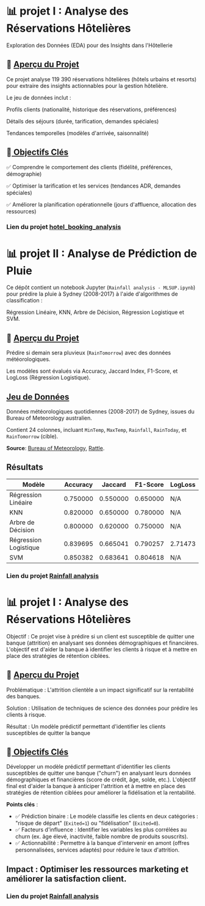 # 📊 projet I : Analyse des Réservations Hôtelières
Exploration des Données (EDA) pour des Insights dans l'Hôtellerie

## 📌 <ins>Aperçu du Projet</ins>

Ce projet analyse 119 390 réservations hôtelières (hôtels urbains et resorts)
pour extraire des insights actionnables pour la gestion hôtelière.

Le jeu de données inclut :

Profils clients (nationalité, historique des réservations, préférences)

Détails des séjours (durée, tarification, demandes spéciales)

Tendances temporelles (modèles d'arrivée, saisonnalité)

## 🎯<ins> Objectifs Clés </ins>

✅ Comprendre le comportement des clients (fidélité, préférences, démographie)

✅ Optimiser la tarification et les services (tendances ADR, demandes spéciales)

✅ Améliorer la planification opérationnelle (jours d'affluence, allocation des ressources)

### Lien du projet [hotel_booking_analysis](https://github.com/AnjaraTafita/PortfolioData/tree/main/hotel_booking_analysis) 


# 📊 projet II : Analyse de Prédiction de Pluie
Ce dépôt contient un notebook Jupyter (`Rainfall analysis - MLSUP.ipynb`) pour prédire la pluie à Sydney (2008-2017) à l'aide d'algorithmes de classification :

Régression Linéaire, KNN, Arbre de Décision, Régression Logistique et SVM.

## 📌 <ins>Aperçu du Projet</ins>
Prédire si demain sera pluvieux (`RainTomorrow`) avec des données météorologiques.

Les modèles sont évalués via Accuracy, Jaccard Index, F1-Score, et LogLoss (Régression Logistique).

## <ins>Jeu de Données</ins>
Données météorologiques quotidiennes (2008-2017) de Sydney, issues du Bureau of Meteorology australien. 

Contient 24 colonnes, incluant `MinTemp`, `MaxTemp`, `Rainfall`, `RainToday`, et `RainTomorrow` (cible).

**Source**: [Bureau of Meteorology](http://www.bom.gov.au/climate/dwo/), [Rattle](https://bitbucket.org/kayontoga/rattle/src/master/data/weatherAUS.RData).

## Résultats
| Modèle              | Accuracy  | Jaccard | F1-Score | LogLoss |
|---------------------|-----------|---------|----------|---------|
| Régression Linéaire | 0.750000  | 0.550000| 0.650000 | N/A     |
| KNN                 | 0.820000  | 0.650000| 0.780000 | N/A     |
| Arbre de Décision   | 0.800000  | 0.620000| 0.750000 | N/A     |
| Régression Logistique| 0.839695  | 0.665041| 0.790257 | 2.71473 |
| SVM                 | 0.850382  | 0.683641| 0.804618 | N/A     |


### Lien du projet [Rainfall analysis](https://github.com/AnjaraTafita/PortfolioData/tree/main/) 


# 📊 projet I : Analyse des Réservations Hôtelières
Objectif :
Ce projet vise à prédire si un client est susceptible de quitter une banque (attrition) en analysant ses données démographiques et financières. L'objectif est d'aider la banque à identifier les clients à risque et à mettre en place des stratégies de rétention ciblées.

## 📌 <ins> Aperçu du Projet </ins>
Problématique : L'attrition clientèle a un impact significatif sur la rentabilité des banques.

Solution : Utilisation de techniques de science des données pour prédire les clients à risque.

Résultat : Un modèle prédictif permettant d'identifier les clients susceptibles de quitter la banque

## 🎯<ins> Objectifs Clés </ins> 
Développer un modèle prédictif permettant d'identifier les clients susceptibles de quitter une banque ("churn") en analysant leurs données démographiques et financières (score de crédit, âge, solde, etc.). L'objectif final est d'aider la banque à anticiper l'attrition et à mettre en place des stratégies de rétention ciblées pour améliorer la fidélisation et la rentabilité.  

**Points clés** :  
- ✅ Prédiction binaire : Le modèle classifie les clients en deux catégories : "risque de départ" (`Exited=1`) ou "fidélisation" (`Exited=0`).  
- ✅ Facteurs d'influence : Identifier les variables les plus corrélées au churn (ex. âge élevé, inactivité, faible nombre de produits souscrits).  
- ✅ Actionnabilité : Permettre à la banque d'intervenir en amont (offres personnalisées, services adaptés) pour réduire le taux d'attrition.  

 ## **Impact** : Optimiser les ressources marketing et améliorer la satisfaction client.
 
### Lien du projet [Rainfall analysis](https://github.com/AnjaraTafita/PortfolioData/tree/main/) 
